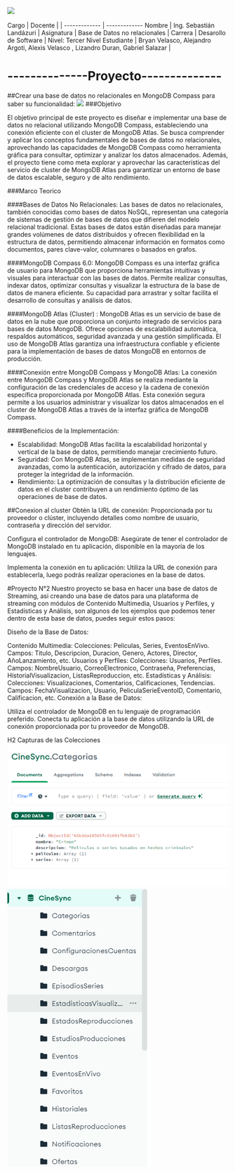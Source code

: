 ![](https://itq.edu.ec/wp-content/uploads/2023/02/Recurso-6.png)

                    
Cargo  | Docente  |  |
------------- | -------------
Nombre  | Ing. Sebastián Landázuri  |
Asignatura  | Base de Datos no relacionales    |
Carrera  | Desarollo de Software  | Nivel: Tercer Nivel 
Estudiante  | Bryan Velasco, Alejandro Argoti, Alexis Velasco , Lizandro Duran, Gabriel Salazar    |

--------------Proyecto--------------
=============
##Crear una base de datos no relacionales en MongoDB Compass para saber su funcionalidad:
![](https://fiverr-res.cloudinary.com/images/t_main1,q_auto,f_auto,q_auto,f_auto/gigs/239708679/original/a76d5bfba0311514d6c1f5f607373a1bdd5a865a/anything-and-everything-about-mongodb.png)
###Objetivo

El objetivo principal de este proyecto es diseñar e implementar una base de datos no relacional utilizando MongoDB Compass, estableciendo una conexión eficiente con el cluster de MongoDB Atlas. Se busca comprender y aplicar los conceptos fundamentales de bases de datos no relacionales, aprovechando las capacidades de MongoDB Compass como herramienta gráfica para consultar, optimizar y analizar los datos almacenados. Además, el proyecto tiene como meta explorar y aprovechar las características del servicio de cluster de MongoDB Atlas para garantizar un entorno de base de datos escalable, seguro y de alto rendimiento.

###Marco Teorico

####Bases de Datos No Relacionales:
Las bases de datos no relacionales, también conocidas como bases de datos NoSQL, representan una categoría de sistemas de gestión de bases de datos que difieren del modelo relacional tradicional. Estas bases de datos están diseñadas para manejar grandes volúmenes de datos distribuidos y ofrecen flexibilidad en la estructura de datos, permitiendo almacenar información en formatos como documentos, pares clave-valor, columnares o basados en grafos.

####MongoDB Compass 6.0:
MongoDB Compass es una interfaz gráfica de usuario para MongoDB que proporciona herramientas intuitivas y visuales para interactuar con las bases de datos. Permite realizar consultas, indexar datos, optimizar consultas y visualizar la estructura de la base de datos de manera eficiente. Su capacidad para arrastrar y soltar facilita el desarrollo de consultas y análisis de datos.

####MongoDB Atlas (Cluster) :
MongoDB Atlas es un servicio de base de datos en la nube que proporciona un conjunto integrado de servicios para bases de datos MongoDB. Ofrece opciones de escalabilidad automática, respaldos automáticos, seguridad avanzada y una gestión simplificada. El uso de MongoDB Atlas garantiza una infraestructura confiable y eficiente para la implementación de bases de datos MongoDB en entornos de producción.

####Conexión entre MongoDB Compass y MongoDB Atlas:
La conexión entre MongoDB Compass y MongoDB Atlas se realiza mediante la configuración de las credenciales de acceso y la cadena de conexión específica proporcionada por MongoDB Atlas. Esta conexión segura permite a los usuarios administrar y visualizar los datos almacenados en el cluster de MongoDB Atlas a través de la interfaz gráfica de MongoDB Compass.

####Beneficios de la Implementación:
- Escalabilidad: MongoDB Atlas facilita la escalabilidad horizontal y vertical de la base de datos, permitiendo manejar crecimiento futuro.
- Seguridad: Con MongoDB Atlas, se implementan medidas de seguridad avanzadas, como la autenticación, autorización y cifrado de datos, para proteger la integridad de la información.
- Rendimiento: La optimización de consultas y la distribución eficiente de datos en el cluster contribuyen a un rendimiento óptimo de las operaciones de base de datos.


##Conexion al cluster 
Obtén la URL de conexión: Proporcionada por tu proveedor o clúster, incluyendo detalles como nombre de usuario, contraseña y dirección del servidor.

Configura el controlador de MongoDB: Asegúrate de tener el controlador de MongoDB instalado en tu aplicación, disponible en la mayoría de los lenguajes.

Implementa la conexión en tu aplicación: Utiliza la URL de conexión para establecerla, luego podrás realizar operaciones en la base de datos.



#Proyecto N°2
Nuestro proyecto se basa en hacer una base de datos de Streaming, asi creando una base de datos para una plataforma de streaming con módulos de Contenido Multimedia, Usuarios y Perfiles, y Estadísticas y Análisis, son algunos de los ejemplos que podemos tener dentro de esta base de datos, puedes seguir estos pasos:

Diseño de la Base de Datos:

Contenido Multimedia:
Colecciones: Peliculas, Series, EventosEnVivo.
Campos: Titulo, Descripcion, Duracion, Genero, Actores, Director, AñoLanzamiento, etc.
Usuarios y Perfiles:
Colecciones: Usuarios, Perfiles.
Campos: NombreUsuario, CorreoElectronico, Contraseña, Preferencias, HistorialVisualizacion, ListasReproduccion, etc.
Estadísticas y Análisis:
Colecciones: Visualizaciones, Comentarios, Calificaciones, Tendencias.
Campos: FechaVisualizacion, Usuario, PeliculaSerieEventoID, Comentario, Calificacion, etc.
Conexión a la Base de Datos:

Utiliza el controlador de MongoDB en tu lenguaje de programación preferido.
Conecta tu aplicación a la base de datos utilizando la URL de conexión proporcionada por tu proveedor de MongoDB.


H2 Capturas de las Colecciones
![](https://github.com/Lizandrxo/www/blob/main/Images/MONGODB/Categoria.png?raw=true)
![](https://github.com/Lizandrxo/www/blob/main/Images/MONGODB/Colecciones(1).png?raw=true
)


